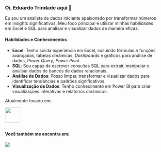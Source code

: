 ### Oi, Eduardo Trindade aqui 👋
Eu sou um analista de dados iniciante apaixonado por transformar números em insights significativos. Meu foco principal é utilizar minhas habilidades em Excel e SQL para analisar e visualizar dados de maneira eficaz. 
#### Habilidades e Conhecimentos
- **Excel**: Tenho sólida experiência em Excel, incluindo fórmulas e funções avançadas, tabelas dinâmicas, *Dashboards* e gráficos para análise de dados, *Power Query*, *Power Pivot*.
- **SQL**: Sou capaz de escrever consultas SQL para extrair, manipular e analisar dados de bancos de dados relacionais.
- **Análise de Dados**: Posso limpar, transformar e visualizar dados para identificar tendências e padrões significativos.
- **Visualização de Dados**: Tenho conhecimento em Power BI para criar visualizações interativas e relatórios dinâmicos.
  
Atualmente focado em:
<div>
    <img width='50' height = '50' src="https://cdn.jsdelivr.net/gh/devicons/devicon@latest/icons/microsoftsqlserver/microsoftsqlserver-original-wordmark.svg" />      
</div>   

##
#### Você também me encontra em:
<a href="https://www.linkedin.com/in/eduardo-trindade-5506921b4/">
<img src= "https://img.shields.io/badge/linkedin-%230077B5.svg?style=for-the-badge&logo=linkedin&logoColor=white"/>           
</a>                
          
